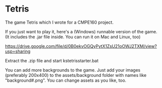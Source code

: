 # Tetris
The game Tetris which I wrote for a CMPE160 project.

If you just want to play it, here's a (Windows) runnable version of the game. (It includes the .jar file inside. You can run it on Mac and Linux, too)

https://drive.google.com/file/d/0B0ekvOGQyPytX1ZsU21oOWJ2TXM/view?usp=sharing

Extract the .zip file and start kstetrisstarter.bat

You can add more backgrounds to the game. Just add your images (preferably 200x400) to the assets/background folder with names like "background#.png". You can change assets as you like, too.
